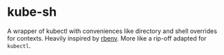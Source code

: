 # kube-sh

A wrapper of kubectl with conveniences like directory and shell
overrides for contexts. Heavily inspired by [rbenv](https://github.com/rbenv/rbenv). More like a rip-off adapted for `kubectl`.
